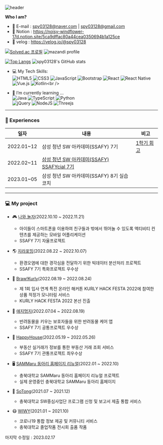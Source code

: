 ![header](https://capsule-render.vercel.app/api?type=waving&color=auto&height=150&section=header&text=Hi,%20I'm%20jihyeon&fontSize=45)

**Who I am?**

- 💬 E-mail : spy03128@naver.com | spy03128@gmail.com
- 🔭 Notion : https://noisy-windflower-17d.notion.site/5ca9dffac80a44cea0350694b1a125ce
- 🚛 velog : https://velog.io/@spy03128





[![Solved.ac 프로필](http://mazassumnida.wtf/api/v2/generate_badge?boj=spy03128)](https://solved.ac/spy03128)
![mazandi profile](http://mazandi.herokuapp.com/api?handle=spy03128&theme=warm)


[![Top Langs](https://github-readme-stats.vercel.app/api/top-langs/?username=spy03128)](https://github.com/spy03128/github-readme-stats)
![spy03128's GitHub stats](https://github-readme-stats.vercel.app/api?username=spy03128&show_icons=true&theme=dracula)




- 💻 My Tech Skills: <br />
![HTML5](https://img.shields.io/badge/html5-%23E34F26.svg?style=for-the-badge&logo=html5&logoColor=white)
![CSS3](https://img.shields.io/badge/css3-%231572B6.svg?style=for-the-badge&logo=css3&logoColor=white)
![JavaScript](https://img.shields.io/badge/javascript-%23323330.svg?style=for-the-badge&logo=javascript&logoColor=%23F7DF1E)
![Bootstrap](https://img.shields.io/badge/bootstrap-%23563D7C.svg?style=for-the-badge&logo=bootstrap&logoColor=white)
![React](https://img.shields.io/badge/react-%2320232a.svg?style=for-the-badge&logo=react&logoColor=%2361DAFB)
![React Native](https://img.shields.io/badge/react_native-%2320232a.svg?style=for-the-badge&logo=react&logoColor=%2361DAFB)<br />
![Vue.js](https://img.shields.io/badge/vuejs-%2335495e.svg?style=for-the-badge&logo=vuedotjs&logoColor=%234FC08D)
![Kotlin](https://img.shields.io/badge/kotiln-%23323330.svg?style=for-the-badge&logo=kotlin&logoColor=#7F52FF")<br />


- 🌱 I’m currently learning ... <br/>
![Java](https://img.shields.io/badge/java-%23ED8B00.svg?style=for-the-badge&logo=java&logoColor=white)
![TypeScript](https://img.shields.io/badge/typescript-%23007ACC.svg?style=for-the-badge&logo=typescript&logoColor=white)
![Python](https://img.shields.io/badge/python-3670A0?style=for-the-badge&logo=python&logoColor=ffdd54)<br/>
![jQuery](https://img.shields.io/badge/jquery-%230769AD.svg?style=for-the-badge&logo=jquery&logoColor=white)
![NodeJS](https://img.shields.io/badge/node.js-6DA55F?style=for-the-badge&logo=node.js&logoColor=white)
![Threejs](https://img.shields.io/badge/threejs-black?style=for-the-badge&logo=three.js&logoColor=white)

---
### 📑 Experiences
| 일자    | 내용       | 비고  |
| ------- | ----------------------------------------------------------------------------------- | ---------- |
| 2022.01~12 | 삼성 청년 SW 아카데미(SSAFY) 7기                                |  [1학기 회고](https://velog.io/@spy03128/SSAFY-1학기를-마치며-적는-회고록) |
| 2022.02~11 | [삼성 청년 SW 아카데미(SSAFY)  SSAFYcial 7기](https://www.instagram.com/com.ssafy)                    |        |
| 2023.01~05 | 삼성 청년 SW 아카데미(SSAFY) 8기 실습코치 |    |

---
### 💻 My project
- 🎮 [나와,놀자](https://github.com/spy03128/NawaNolza)(2022.10.10 ~ 2022.11.21)
  - 아이들이 스마트폰을 이용하여 친구들과 밖에서 뛰어놀 수 있도록 액티비티 컨텐츠를 제공하는 모바일 어플리케이션
  - SSAFY 7기 자율프로젝트

- 🌎 [지라포밍](https://github.com/spy03128/ZirraForming)(2022.08.22 ~ 2022.10.07)
  - 환경오염에 대한 경각심을 전달하기 위한 빅데이터 분산처리 프로젝트
  - SSAFY 7기 특화프로젝트 우수상

- 🥦 [Braw!Kurly](https://github.com/Brawkurly/Brawkurly)(2022.08.19 ~ 2022.08.24)
  - 제 1회 입사 연계 특전 온라인 해커톤 KURLY HACK FESTA 2022에 참여한 상품 적정가 모니터링 서비스
  - KURLY HACK FESTA 2022 본선 진출
  
- 🐶 [애지멍지](https://github.com/spy03128/AeJiMeongJi)(2022.07.04 ~ 2022.08.19)
  - 반려동물을 키우는 보호자들을 위한 반려동물 케어 앱
  - SSAFY 7기 공통프로젝트 우수상

- 🏡 [HappyHouse](https://github.com/HappyHouse3)(2022.05.19 ~ 2022.05.26)
  - 부동산 실거래가 정보를 통한 부동산 거래 조회 서비스
  - SSAFY 7기 관통프로젝트 최우수상
  
- 🖥 [SAMMaru 동아리 홈페이지 리뉴얼](https://github.com/SAMMaru5)(2022.01 ~ 2022.10)
  - 충북대학교 SAMMaru 동아리 홈페이지 리뉴얼 프로젝트
  - 실제 운영중인 충북대학교 SAMMaru 동아리 홈페이지
  
- 📑 [SoTong](https://github.com/SoftTong)(2021.07 ~ 2021.12)
  - 충북대학교 SW중심사업단 프로그램 신청 및 보고서 제출 통합 서비스

- 😷 [WIWY](https://github.com/W-I-W-Y)(2021.01 ~ 2021.10)
  - 코로나19 통합 정보 제공 및 커뮤니티 서비스
  - 충북대학교 졸업작품 전시회 출품 작품

마지막 수정일 : 2023.02.17
